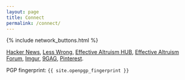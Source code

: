 ```yaml
---
layout: page
title: Connect
permalink: /connect/
---
```


{% include network_buttons.html %}

[Hacker News](https://news.ycombinator.com/user?id=lopezpdvn),
[Less Wrong](http://lesswrong.com/user/PedroIvanLopez/),
[Effective Altruism HUB](https://eahub.org/user/pedro-ivan-lopez),
[Effective Altruism Forum](http://effective-altruism.com/user/PedroIvanLopez/),
[Imgur](https://imgur.com/user/dreilopz),
[9GAG](http://9gag.com/u/dreilopz),
[Pinterest](https://www.pinterest.com/dreilopz/).

PGP fingerprint: `{{ site.openpgp_fingerprint }}`
